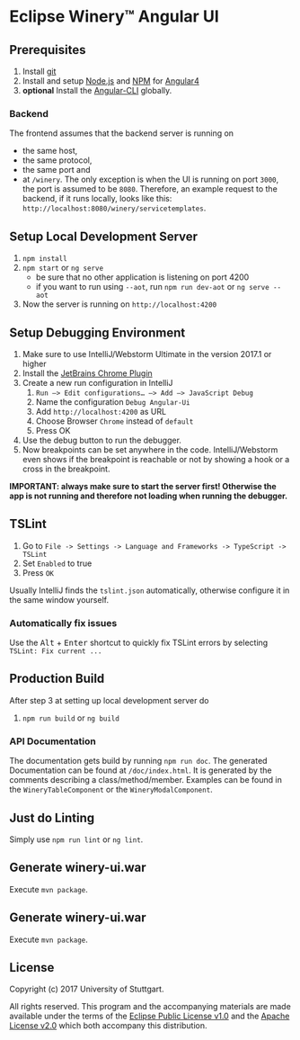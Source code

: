 # Eclipse Winery™ Angular UI

## Prerequisites
1. Install [git](https://git-scm.com)
2. Install and setup [Node.js](https://nodejs.org/en/) and [NPM](https://www.npmjs.com) for [Angular4](https://angular.io/docs/ts/latest/quickstart.html)
3. **optional** Install the [Angular-CLI](https://cli.angular.io) globally. 

### Backend
The frontend assumes that the backend server is running on
- the same host,
- the same protocol,
- the same port and
- at `/winery`.
The only exception is when the UI is running on port `3000`, the port is assumed to be `8080`.
Therefore,  an example request to the backend, if it runs locally, looks like this: `http://localhost:8080/winery/servicetemplates`.

## Setup Local Development Server
1. `npm install`
2. `npm start` or `ng serve`
    - be sure that no other application is listening on port 4200
    - if you want to run using `--aot`, run `npm run dev-aot` or `ng serve --aot`
3. Now the server is running on `http://localhost:4200`
    
## Setup Debugging Environment
1. Make sure to use IntelliJ/Webstorm Ultimate in the version 2017.1 or higher
1. Install the [JetBrains Chrome Plugin](https://chrome.google.com/webstore/detail/jetbrains-ide-support/hmhgeddbohgjknpmjagkdomcpobmllji?hl=en)
1. Create a new run configuration in IntelliJ
   1. `Run –> Edit configurations… –> Add –> JavaScript Debug`
   1. Name the configuration `Debug Angular-Ui`
   1. Add `http://localhost:4200` as URL
   1. Choose Browser `Chrome` instead of `default`
   1. Press OK
1. Use the debug button to run the debugger.
1. Now breakpoints can be set anywhere in the code. IntelliJ/Webstorm even shows if the breakpoint is reachable or not by
   showing a hook or a cross in the breakpoint.

**IMPORTANT: always make sure to start the server first! Otherwise the app is not running and therefore not loading
   when running the debugger.**

## TSLint
1. Go to `File -> Settings -> Language and Frameworks -> TypeScript -> TSLint`
2. Set `Enabled` to true
3. Press `OK` 

Usually IntelliJ finds the `tslint.json` automatically, otherwise configure it in the same window yourself.  

### Automatically fix issues
Use the <kbd>Alt</kbd> + <kbd>Enter</kbd> shortcut to quickly fix TSLint errors by selecting `TSLint: Fix current ...`

## Production Build
After step 3 at setting up local development server do
1. `npm run build` or `ng build`

### API Documentation
The documentation gets build by running `npm run doc`. The generated Documentation can be found at `/doc/index.html`.
It is generated by the comments describing a class/method/member. Examples can be found in the `WineryTableComponent` 
or the `WineryModalComponent`.
    
## Just do Linting
Simply use `npm run lint` or `ng lint`.


## Generate winery-ui.war
Execute `mvn package`.



## Generate winery-ui.war
Execute `mvn package`.

## License

Copyright (c) 2017 University of Stuttgart.

All rights reserved. This program and the accompanying materials
are made available under the terms of the [Eclipse Public License v1.0]
and the [Apache License v2.0] which both accompany this distribution.

  [Apache License v2.0]: http://www.apache.org/licenses/LICENSE-2.0.html
  [Eclipse Public License v1.0]: http://www.eclipse.org/legal/epl-v10.html
